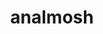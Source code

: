 ---
layout: project
permalink: /analmosh/
title: "analmosh"
medium: "Live A/V Performance | Installation"
created: "2018"
root: "/assets/01_projects/analmosh/"
bg-video: >
  <iframe src="https://player.vimeo.com/video/270484326" width="640" height="360" frameborder="0" webkitallowfullscreen mozallowfullscreen allowfullscreen></iframe>

description: >
  <i>analmosh</i> is a software, tool, and instrument created by the artist. It produces real-time audio and visuals by processing audio samples and video feedback systems. It has been used for live performance and installations.
  <br><br>
  The system incorporates elements of randomness and chance, leading to highly improvised performances that typically last between 15 to 40 minutes.

showings:
- text: Sundance Film Festival ~ 2019
  url: https://www.sundance.org/blogs/news/2019-festival-new-frontier-announced/
- text: ZJZM MADCAMP ~ 2019
- text: B3 Moving Image Bienniel ~ 2019
- text: 3-Legged Dog ~ 2018

documentation:
  - "01.jpg"
  - "02.jpg"
  - "03.jpg"
  - "04.jpg"
  - "05.jpg"
  - "06.jpg"
  - "07.jpg"
  - "08.jpg"
  - <iframe src="https://player.vimeo.com/video/270484326" width="640" height="360" frameborder="0" webkitallowfullscreen mozallowfullscreen allowfullscreen></iframe>
  - <iframe src="https://player.vimeo.com/video/271406078" width="640" height="360" frameborder="0" webkitallowfullscreen mozallowfullscreen allowfullscreen></iframe>
  - <iframe src="https://player.vimeo.com/video/384612466" width="640" height="360" frameborder="0" webkitallowfullscreen mozallowfullscreen allowfullscreen></iframe>
  - <iframe src="https://player.vimeo.com/video/89408463" width="640" height="360" frameborder="0" webkitallowfullscreen mozallowfullscreen allowfullscreen></iframe>
  - <iframe src="https://player.vimeo.com/video/248217808" width="640" height="360" frameborder="0" webkitallowfullscreen mozallowfullscreen allowfullscreen></iframe>
  - <iframe src="https://player.vimeo.com/video/87404210" width="640" height="360" frameborder="0" webkitallowfullscreen mozallowfullscreen allowfullscreen></iframe>
---